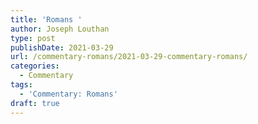 ```yaml
---
title: 'Romans '
author: Joseph Louthan
type: post
publishDate: 2021-03-29
url: /commentary-romans/2021-03-29-commentary-romans/
categories:
  - Commentary
tags:
  - 'Commentary: Romans'
draft: true
---
```

